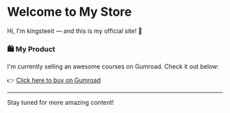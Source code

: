 
# Welcome to My Store

Hi, I'm kingsteeit — and this is my official site! 🎉

### 🛍️ My Product
I'm currently selling an awesome courses on Gumroad. Check it out below:

👉 [Click here to buy on Gumroad](https://kingteeit.gumroad.com/l/kpylr)

---

Stay tuned for more amazing content!

